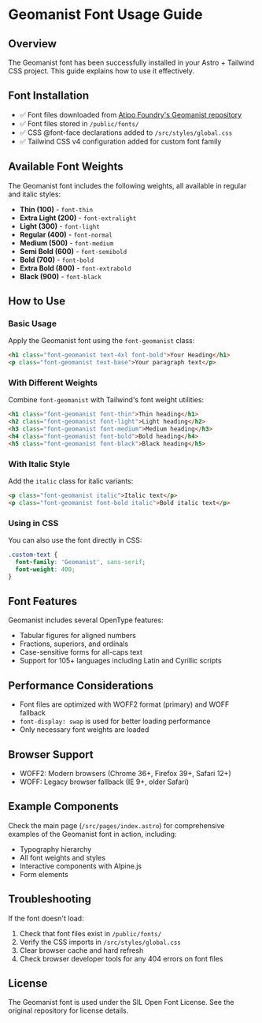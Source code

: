 # Geomanist Font Usage Guide

## Overview
The Geomanist font has been successfully installed in your Astro + Tailwind CSS project. This guide explains how to use it effectively.

## Font Installation
- ✅ Font files downloaded from [Atipo Foundry's Geomanist repository](https://github.com/tristancade/geomanist)
- ✅ Font files stored in `/public/fonts/`
- ✅ CSS @font-face declarations added to `/src/styles/global.css`
- ✅ Tailwind CSS v4 configuration added for custom font family

## Available Font Weights
The Geomanist font includes the following weights, all available in regular and italic styles:

- **Thin (100)** - `font-thin`
- **Extra Light (200)** - `font-extralight` 
- **Light (300)** - `font-light`
- **Regular (400)** - `font-normal`
- **Medium (500)** - `font-medium`
- **Semi Bold (600)** - `font-semibold`
- **Bold (700)** - `font-bold`
- **Extra Bold (800)** - `font-extrabold`
- **Black (900)** - `font-black`

## How to Use

### Basic Usage
Apply the Geomanist font using the `font-geomanist` class:

```html
<h1 class="font-geomanist text-4xl font-bold">Your Heading</h1>
<p class="font-geomanist text-base">Your paragraph text</p>
```

### With Different Weights
Combine `font-geomanist` with Tailwind's font weight utilities:

```html
<h1 class="font-geomanist font-thin">Thin heading</h1>
<h2 class="font-geomanist font-light">Light heading</h2>
<h3 class="font-geomanist font-medium">Medium heading</h3>
<h4 class="font-geomanist font-bold">Bold heading</h4>
<h5 class="font-geomanist font-black">Black heading</h5>
```

### With Italic Style
Add the `italic` class for italic variants:

```html
<p class="font-geomanist italic">Italic text</p>
<p class="font-geomanist font-bold italic">Bold italic text</p>
```

### Using in CSS
You can also use the font directly in CSS:

```css
.custom-text {
  font-family: 'Geomanist', sans-serif;
  font-weight: 400;
}
```

## Font Features
Geomanist includes several OpenType features:
- Tabular figures for aligned numbers
- Fractions, superiors, and ordinals
- Case-sensitive forms for all-caps text
- Support for 105+ languages including Latin and Cyrillic scripts

## Performance Considerations
- Font files are optimized with WOFF2 format (primary) and WOFF fallback
- `font-display: swap` is used for better loading performance
- Only necessary font weights are loaded

## Browser Support
- WOFF2: Modern browsers (Chrome 36+, Firefox 39+, Safari 12+)
- WOFF: Legacy browser fallback (IE 9+, older Safari)

## Example Components
Check the main page (`/src/pages/index.astro`) for comprehensive examples of the Geomanist font in action, including:
- Typography hierarchy
- All font weights and styles
- Interactive components with Alpine.js
- Form elements

## Troubleshooting
If the font doesn't load:
1. Check that font files exist in `/public/fonts/`
2. Verify the CSS imports in `/src/styles/global.css`
3. Clear browser cache and hard refresh
4. Check browser developer tools for any 404 errors on font files

## License
The Geomanist font is used under the SIL Open Font License. See the original repository for license details.
